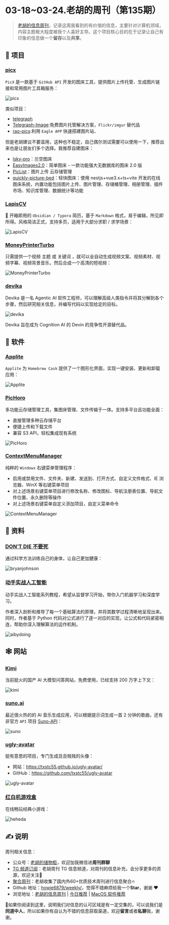 # 03-18~03-24.老胡的周刊（第135期）

> [老胡的信息周刊](https://weekly.howie6879.com/ "老胡的信息周刊")，记录这周我看到的有价值的信息，主要针对计算机领域，内容主题极大程度被我个人喜好主导。这个项目核心目的在于记录让自己有印象的信息做一个**留存**以及**共享**。

## 🎯 项目

### [picx](https://github.com/XPoet/picx "picx")

`PicX` 是一款基于 `GitHub API` 开发的图床工具，提供图片上传托管、生成图片链接和常用图片工具箱服务：

![picx](https://images-1252557999.file.myqcloud.com/uPic/picx.jpg)

类似项目：

- [telegraph](https://github.com/0-RTT/telegraph "telegraph")
- [Telegraph-Image](https://github.com/cf-pages/Telegraph-Image "Telegraph-Image"):免费图片托管解决方案，`Flickr/imgur` 替代品
- [rao-pics](https://github.com/meetqy/rao-pics "rao-pics"):利用 `Eagle APP` 快速搭建图片站、

但是老胡建议不要滥用，这种也不稳定，自己偶尔测试需要可以使用一下，推荐出来也是让朋友们多个选择。我推荐自建图床：

- [lsky-pro](https://github.com/lsky-org/lsky-pro "lsky-pro")：兰空图床
- [EasyImages2.0](https://github.com/icret/EasyImages2.0 "EasyImages2.0")：简单图床 - 一款功能强大无数据库的图床 2.0 版
- [PicList](https://github.com/Kuingsmile/PicList "PicList")：图片上传 云存储管理
- [quickly-picture-bed](https://github.com/ischenliang/quickly-picture-bed "quickly-picture-bed")：轻快图床：使用 nestjs+vue3.x+ts+vite 开发的在线图床系统，内置功能包括图片上传、图片管理、存储桶管理、相册管理、插件市场、知识库管理、数据统计等功能

### [LapisCV](https://github.com/BingyanStudio/LapisCV "LapisCV")

📃 开箱即用的 `Obsidian / Typora` 简历，基于 `Markdown` 格式，易于编辑，所见即所得。风格简洁正式，支持多页，适用于大部分求职 / 求学场景：

![LapisCV](https://images-1252557999.file.myqcloud.com/uPic/LapisCV.png)

### [MoneyPrinterTurbo](https://github.com/harry0703/MoneyPrinterTurbo "MoneyPrinterTurbo")

只需提供一个视频 主题 或 关键词 ，就可以全自动生成视频文案、视频素材、视频字幕、视频背景音乐，然后合成一个高清的短视频：

![MoneyPrinterTurbo](https://images-1252557999.file.myqcloud.com/uPic/MoneyPrinterTurbo.jpeg)

### [devika](https://github.com/stitionai/devika "devika")

Devika 是一名 Agentic AI 软件工程师，可以理解高级人类指令并将其分解到各个步骤，然后研究相关信息，并编写代码以实现给定的目标。

![devika](https://images-1252557999.file.myqcloud.com/uPic/devika.png)

Devika 旨在成为 Cognition AI 的 Devin 的竞争性开源替代品。

## 🤖 软件

### [Applite](https://github.com/milanvarady/Applite "Applite")

`Applite` 为 `Homebrew Cask` 提供了一个图形化界面，实现一键安装、更新和卸载应用：

![Applite](https://images-1252557999.file.myqcloud.com/uPic/Applite.png)

### [PicHoro](https://github.com/Kuingsmile/PicHoro "PicHoro")

多功能云存储管理工具，集图床管理、文件传输于一体。支持多平台且功能全面：

- 直接管理多种云存储平台
- 便捷上传和下载文件
- 兼容 S3 API，轻松集成现有系统

![PicHoro](https://images-1252557999.file.myqcloud.com/uPic/PicHoro.jpg)

### [ContextMenuManager](https://github.com/BluePointLilac/ContextMenuManager "ContextMenuManager")

纯粹的 `Windows` 右键菜单管理程序：

- 启用或禁用文件、文件夹、新建、发送到、打开方式、自定义文件格式、IE 浏览器、WinX 等右键菜单项目
- 对上述场景右键菜单项目进行修改名称、修改图标、导航注册表位置、导航文件位置、永久删除等操作
- 对上述场景右键菜单自定义添加项目，自定义菜单命令

![ContextMenuManager](https://images-1252557999.file.myqcloud.com/uPic/ContextMenuManager.png)

## 👀 资料

### [DON’T DIE 不要死](https://protocol.bryanjohnson.com/ "DON’T DIE 不要死")

通过科学方法训练自己的身体，让自己更加健康：

![bryanjohnson](https://images-1252557999.file.myqcloud.com/uPic/bryanjohnson.jpg)

### [动手实战人工智能](https://aibydoing.com/intro "动手实战人工智能")

动手实战人工智能系列教程，希望从监督学习开始，带你入门机器学习和深度学习。

作者深入剖析和推导了每一个基础算法的原理，并将其数学过程清晰地呈现出来。同时，作者基于 Python 代码对公式进行了逐一对应的实现，让公式和代码紧密相连，帮助你深入理解算法的运作机制。

![aibydoing](https://images-1252557999.file.myqcloud.com/uPic/aibydoing.jpg)

## 🕸 网站

### [Kimi](https://kimi.moonshot.cn/ "Kimi")

当前挺火的国产 AI 大模型问答网站，免费使用，已经支持 200 万字上下文：

![kimi](https://images-1252557999.file.myqcloud.com/uPic/kimi.jpg)

### [suno.ai](https://www.suno.ai/ "suno.ai")

最近很火热的的 AI 音乐生成应用，可以根据提示词生成一首 2 分钟的歌曲，还有非官方 `API` 项目 [Suno-API](https://github.com/SunoAI-API/Suno-API "Suno-API")：

![suno](https://images-1252557999.file.myqcloud.com/uPic/suno.jpg)

### [ugly-avatar](https://txstc55.github.io/ugly-avatar/ "ugly-avatar")

挺有意思的项目，专门生成丑丑贱贱的头像：

- 网站：https://txstc55.github.io/ugly-avatar/
- GitHub：https://github.com/txstc55/ugly-avatar

![ugly-avatar](https://images-1252557999.file.myqcloud.com/uPic/Xnip2024-03-26_22-03-17.jpg)

### [红白机游戏盒](https://nes.heheda.top/ "红白机游戏盒")

在线畅玩经典小游戏：

![heheda](https://images-1252557999.file.myqcloud.com/uPic/heheda.jpg)

## ✍️ 说明

周刊相关信息：

- 公众号：[老胡的储物柜](https://images-1252557999.file.myqcloud.com/uPic/ETIbMe.jpg)，欢迎加我微信进**周刊群聊**
- [TG 频道订阅](https://t.me/howie_weekly)：老胡周刊 TG 信息频道，对周刊的信息补充，会分享更多的资源，欢迎关注👏
- [聚合周刊](https://www.fre321.com/weekly)：老胡收集了国内外60+优质技术周刊进行信息聚合🔥
- Github 地址：[howie6879/weekly/](https://github.com/howie6879/weekly/)，觉得不错麻烦给我一个**Star**，谢谢 ❤️
- 浏览地址：[老胡的信息周刊](https://weekly.howie6879.com) | [今日推荐](https://weekly.howie6879.com/recommend/index.html) | [MacOS 软件推荐](https://weekly.howie6879.com/soft/mac.html)

🙌如果你阅读到这里，说明我们对信息的认可区域是有一定交集的，可以说我们是**同道中人**，所以如果你有自认为不错的信息获取渠道，欢迎**留言**或者**私聊**我，谢谢。
